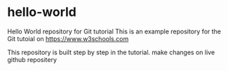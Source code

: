 # hello-world
Hello World repository for Git tutorial
This is an example repository for the Git tutoial on https://www.w3schools.com

This repository is built step by step in the tutorial.
make changes on live github repositery

